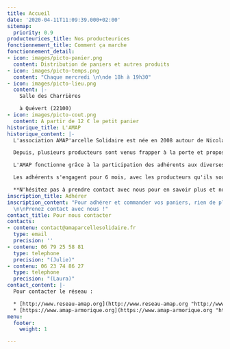 ```yaml
---
title: Accueil
date: '2020-04-11T11:09:39.000+02:00'
sitemap:
  priority: 0.9
producteurices_title: Nos producteurices
fonctionnement_title: Comment ça marche
fonctionnement_detail:
- icon: images/picto-panier.png
  content: Distribution de paniers et autres produits
- icon: images/picto-temps.png
  content: "Chaque mercredi \n\nde 18h à 19h30"
- icon: images/picto-lieu.png
  content: |-
    Salle des Charrières

    à Quévert (22100)
- icon: images/picto-cout.png
  content: A partir de 12 € le petit panier
historique_title: L'AMAP
historique_content: |-
  L'association AMAP'arcelle Solidaire est née en 2008 autour de Nicolas et Sterenn,maraîchers bio du Courtil GOULIPAOU (Plestan).

  Depuis, plusieurs producteurs sont venus frapper à la porte et proposer leurs produits. Aujourd'hui, une cinquantaine de famille bénéficie des distributions à Quévert.

  L'AMAP fonctionne grâce à la participation des adhérents aux diverses tâches, notamment assurer la distribution des paniers chaque semaine avec l'aide des maraîchers, retrouver les maraîchers sur leur lieu d’exploitation de manière très ponctuelle, organiser quelques événements pour faire vivre l'AMAP localement et s'y implanter de façon pérenne.

  Les adhérents s'engagent pour 6 mois, avec les producteurs qu'ils souhaitent. La distribution des légumes et du pain se fait toutes les semaines, les autres produits à un rythme variable.

  **N'hésitez pas à prendre contact avec nous pour en savoir plus et nous rejoindre !**
inscription_title: Adhérer
inscription_content: "Pour adhérer et commander vos paniers, rien de plus simple !
  \n\nPrenez contact avec nous !"
contact_title: Pour nous contacter
contacts:
- contenu: contact@amaparcellesolidaire.fr
  type: email
  precision: ''
- contenu: 06 79 25 58 81
  type: telephone
  precision: "(Julie)"
- contenu: 06 23 74 86 27
  type: telephone
  precision: "(Laura)"
contact_content: |-
  Pour contacter le réseau :

  * [http://www.reseau-amap.org](http://www.reseau-amap.org "http://www.reseau-amap.org")
  * [https://www.amap-armorique.org](https://www.amap-armorique.org "https://www.amap-armorique.org")
menu:
  footer:
    weight: 1

---
```

